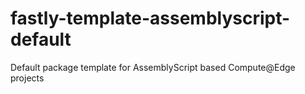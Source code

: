 # fastly-template-assemblyscript-default
Default package template for AssemblyScript based Compute@Edge projects
